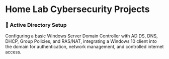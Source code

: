 # Home Lab Cybersecurity Projects

### 📂 Active Directory Setup
Configuring a basic Windows Server Domain Controller with AD DS, DNS, DHCP, Group Policies, and RAS/NAT, integrating a Windows 10 client into the domain for authentication, network management, and controlled internet access.
